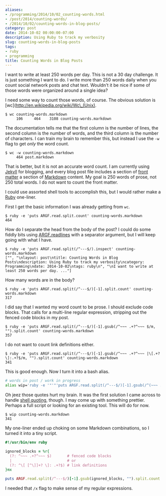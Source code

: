 ```yaml
---
aliases:
- /programming/2014/10/02_counting-words.html
- /post/2014/counting-words/
- /2014/10/02/counting-words-in-blog-posts/
category: post
date: 2014-10-02 00:00:00-07:00
description: Using Ruby to track my verbosity
slug: counting-words-in-blog-posts
tags:
- ruby
- programming
title: Counting Words in Blog Posts
---
```


I want to write at least 250 words per day. This is not a 30 day challenge. It is just something I want to do. I write more than 250 words daily when you count social network posts and chat text. Wouldn't it be nice if some of those words were organized around a single idea?

<!--more-->

I need some way to count those words, of course. The obvious solution is \[wc\](http://en.wikipedia.org/wiki/Wc\_(Unix).

````
$ wc counting-words.markdown
     106     464    3108 counting-words.markdown
````

The documentation tells me that the first column is the number of lines, the second column is the number of words, and the third column is the number of characters. I can train my brain to remember this, but instead I use the `-w` flag to get *only* the word count.

````
$ wc -w counting-words.markdown
     464 post.markdown
````

That is better, but it is not an accurate word count. I am currently using [Jekyll](../../../card/Jekyll.md) for blogging, and every blog post file includes a section of [front matter](http://jekyllrb.com/docs/frontmatter/) a section of [Markdown](../../../card/Markdown.md) content. My goal is 250 words of prose, not 250 total words. I do not want to count the front matter.

I could use assorted shell tools to accomplish this, but I would rather make a [Ruby](../../../card/Ruby.md) one-liner.

First I get the basic information I was already getting from `wc`.

````
$ ruby -e 'puts ARGF.read.split.count' counting-words.markdown
464
````

How do I separate the head from the body of the post? I could do some fiddly bits using [ARGF.readlines](http://ruby-doc.org/core-2.1.3/ARGF.html#method-i-readlines) with a separator argument, but I will keep going with what I have.

````
$ ruby -e 'puts ARGF.read.split(/^---$/).inspect' counting-words.markdown
["", "\nlayout: post\ntitle: Counting Words in Blog Posts\ndescription: Using Ruby to track my verbosity\ncategory: Programming\ndate: 2014-10-02\ntags: ruby\n", "\nI want to write at least 250 words per day. ..."]
````

How many words are in the body?

````
$ ruby -e 'puts ARGF.read.split(/^---$/)[-1].split.count' counting-words.markdown
317
````

I did say that I wanted my word count to be prose. I should exclude code blocks. That calls for a multi-line regular expression, stripping out the fenced code blocks in my post.

````
$ ruby -e 'puts ARGF.read.split(/^---$/)[-1].gsub(/^~~~ .+?^~~~ $/m, "").split.count' counting-words.markdown
357
````

I do not want to count link definitions either.

````
$ ruby -e 'puts ARGF.read.split(/^---$/)[-1].gsub(/^~~~ .+?^~~~ |\[.+?\]:.+?$/m, "").split.count' counting-words.markdown
341
````

This is good enough. Now I turn it into a bash alias.

````bash
# words in post / work in progress
alias wip='ruby -e '"'"'puts ARGF.read.split(/^---$/)[-1].gsub(/^(~~~ .+?^~~~ |\[.+?\]:.+?)$/m, "").split.count'"'"
````

Oh jeez those quotes hurt my brain. It was the first solution I came across to handle [shell quoting](http://stackoverflow.com/a/1250279/285810), though. I may come up with something prettier. Perhaps a full script or looking for an existing tool. This will do for now.

````
$ wip counting-words.markdown
341
````

My one-liner ended up choking on some Markdown combinations, so I
turned it into a tiny script.

````ruby
#!/usr/bin/env ruby

ignored_blocks = %r{
  (?: ^~~~ .+?^~~~ $)       # fenced code blocks
  |                         # or
  (?: ^\[ [^\]]+? \]: .+?$) # link definitions
}mx

puts ARGF.read.split(/^---$/)[-1].gsub(ignored_blocks, "").split.count
````

I needed that `/x` flag to make sense of my regular expressions.
